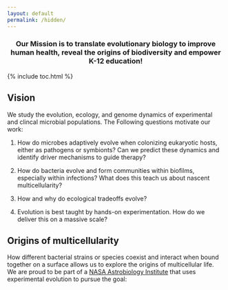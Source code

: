 ```yaml
---
layout: default
permalink: /hidden/
---
```


### <center>Our Mission is to translate evolutionary biology to improve human health, reveal the origins of biodiversity and empower K-12 education!</center>

{% include toc.html %}

## Vision

We study the evolution, ecology, and genome dynamics of experimental and clincal microbial populations.  The Following questions motivate our work:

1)  How do microbes adaptively evolve when colonizing eukaryotic hosts, either as pathogens or symbionts? Can we predict these dynamics and identify driver mechanisms to guide therapy?

2)  How do bacteria evolve and form communities within biofilms, especially within infections? What does this teach us about nascent multicellularity?
    
3)  How and why do ecological tradeoffs evolve?

4)  Evolution is best taught by hands-on experimentation. How do we deliver this on a massive scale?



## Origins of multicellularity
How different bacterial strains or species coexist and interact when bound together on a surface allows us to explore the origins of multicellular life. We are proud to be part of a [NASA Astrobiology Institute](https://astrobiology.nasa.gov/nai/teams/can-7/umt/) that uses experimental evolution to pursue the goal: 
